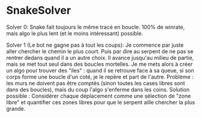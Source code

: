 # SnakeSolver

Solver 0:
Snake fait toujours le même tracé en boucle. 100% de winrate, mais algo le plus lent (et le moins intéressant) possible.  

Solver 1 (Le bot ne gagne pas à tout les coups):
Je commence par juste aller chercher le chemin le plus court.
Puis par dire au serpent de ne pas se rentrer dedans quand il a un autre choix.
Il avance jusqu'au milieu de partie, mais se met tout seul dans des boucles mortelles.
Je me mets alors à créer un algo pour trouver des "iles" : quand il se retrouve face à sa queue, si son corps forme une boucle d'un coté, je le repère et part de l'autre. 
Problème : les murs ne doivent pas être comptés (sinon toutes les cases libres sont dans des boucles), mais du coup l'algo s'enferme dans les coins.
Solution possible : Considérer chaque déplacement comme une sélection de "zone libre" et quantifier ces zones libres pour que le serpent aille chercher la plus grande.

